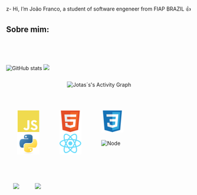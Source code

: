 z-  Hi, I’m João Franco, a student of software engeneer from FIAP BRAZIL 👍

## Sobre mim:

 
<div> 


<div style="display: flex; flex-direction: collum">
 
![GitHub stats](https://github-readme-stats.vercel.app/api?username=jota0802&show_icons=true&theme=tokyonight)
<img height="194em" src="https://github-readme-stats.vercel.app/api/top-langs/?username=jota0802&layout=compact&langs_count=7&theme=tokyonight" style='padding-top:50px'/>
</div>
<p align="center">
  <img src="https://github-readme-activity-graph.vercel.app/graph?username=jota0802&theme=tokyo-night&bg_color=0d1117&color=08056d&line=08056d&point=00c2ff&area=true" alt="Jotas´s's Activity Graph"/>
</p>

<div style="display: inline_block; padding:30px"><br>
  <img align="center" alt="Js" height="60" width="60" style='padding-right:50px' src="https://raw.githubusercontent.com/devicons/devicon/master/icons/javascript/javascript-plain.svg">
  <img align="center" alt="HTML" height="60" width="60" style='padding-right:50px' src="https://raw.githubusercontent.com/devicons/devicon/master/icons/html5/html5-original.svg">
  <img align="center" alt="CSS" height="60" width="60" style='padding-right:50px' src="https://raw.githubusercontent.com/devicons/devicon/master/icons/css3/css3-original.svg">
  <img align="center" alt="Python" height="60" width="60" style='padding-right:50px' src="https://raw.githubusercontent.com/devicons/devicon/master/icons/python/python-original.svg">
  <img align="center" alt="React" height="60" width="60" style='padding-right:50px' src="https://raw.githubusercontent.com/devicons/devicon/master/icons/react/react-original.svg">
  <img align="center" alt="Node" height="60" width="60" style='padding-right:50px' src="https://upload.wikimedia.org/wikipedia/commons/d/d9/Node.js_logo.svg">
</div>

 
##

<div>
   <a href="https://www.instagram.com/jota0_0f/" target="_blank"><img src="https://img.shields.io/badge/-Instagram-%2300772332?style=for-the-badge&logo=instagram&logoColor=white"style='padding:2vw' target="_blank"></a>
  <a href="https://www.linkedin.com/in/jo%C3%A3o-victor-de-andrade-franco-326a792b6/" target="_blank"><img src="https://img.shields.io/badge/-LinkedIn-%2300772332?style=for-the-badge&logo=linkedin&logoColor=white"style='padding:2vw' target="_blank"></a> 

</div><br/>
